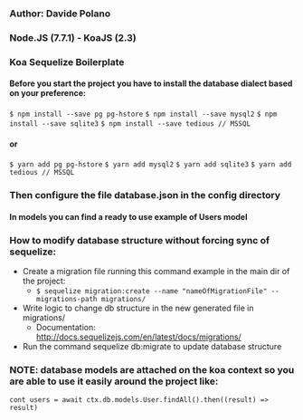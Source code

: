### Author: Davide Polano
### Node.JS (7.7.1) - KoaJS (2.3)
### Koa Sequelize Boilerplate

#### Before you start the project you have to install the database dialect based on your preference:

`$ npm install --save pg pg-hstore`
`$ npm install --save mysql2`
`$ npm install --save sqlite3`
`$ npm install --save tedious // MSSQL`

#### or
`$ yarn add pg pg-hstore`
`$ yarn add mysql2`
`$ yarn add sqlite3`
`$ yarn add tedious // MSSQL`

### Then configure the file database.json in the config directory
#### In models you can find a ready to use example of Users model

### How to modify database structure without forcing sync of sequelize:
  - Create a migration file running this command example in the main dir of the project:
    - `$ sequelize migration:create --name "nameOfMigrationFile" --migrations-path migrations/`
  - Write logic to change db structure in the new generated file in migrations/
    - Documentation: http://docs.sequelizejs.com/en/latest/docs/migrations/
  - Run the command sequelize db:migrate to update database structure
  
### NOTE: database models are attached on the koa context so you are able to use it easily around the project like:

`cont users = await ctx.db.models.User.findAll().then((result) => result)`
